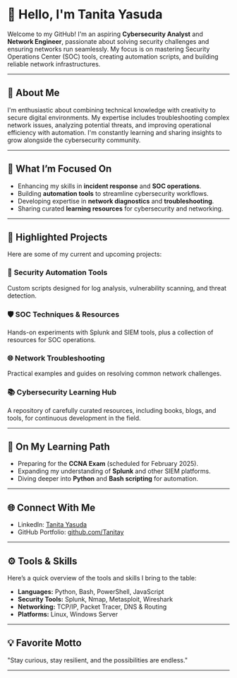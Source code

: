 # 👋 Hello, I'm Tanita Yasuda

Welcome to my GitHub! I'm an aspiring **Cybersecurity Analyst** and **Network Engineer**, passionate about solving security challenges and ensuring networks run seamlessly. My focus is on mastering Security Operations Center (SOC) tools, creating automation scripts, and building reliable network infrastructures.

---

## 🚀 **About Me**  
I'm enthusiastic about combining technical knowledge with creativity to secure digital environments. My expertise includes troubleshooting complex network issues, analyzing potential threats, and improving operational efficiency with automation. I'm constantly learning and sharing insights to grow alongside the cybersecurity community.

---

## 🔧 **What I’m Focused On**  
- Enhancing my skills in **incident response** and **SOC operations**.  
- Building **automation tools** to streamline cybersecurity workflows.  
- Developing expertise in **network diagnostics** and **troubleshooting**.  
- Sharing curated **learning resources** for cybersecurity and networking.  

---

## 📂 **Highlighted Projects**  
Here are some of my current and upcoming projects:

### 🔑 **Security Automation Tools**  
Custom scripts designed for log analysis, vulnerability scanning, and threat detection.

### 🛡️ **SOC Techniques & Resources**  
Hands-on experiments with Splunk and SIEM tools, plus a collection of resources for SOC operations.

### 🌐 **Network Troubleshooting**  
Practical examples and guides on resolving common network challenges.

### 📚 **Cybersecurity Learning Hub**  
A repository of carefully curated resources, including books, blogs, and tools, for continuous development in the field.

---

## 🌱 **On My Learning Path**  
- Preparing for the **CCNA Exam** (scheduled for February 2025).  
- Expanding my understanding of **Splunk** and other SIEM platforms.  
- Diving deeper into **Python** and **Bash scripting** for automation.  

---

## 🌐 **Connect With Me**  
- LinkedIn: [Tanita Yasuda](https://www.linkedin.com/in/tanitayasuda)  
- GitHub Portfolio: [github.com/Tanitay](https://github.com/Tanitay)  

---

## ⚙️ **Tools & Skills**  
Here’s a quick overview of the tools and skills I bring to the table:  
- **Languages:** Python, Bash, PowerShell, JavaScript  
- **Security Tools:** Splunk, Nmap, Metasploit, Wireshark  
- **Networking:** TCP/IP, Packet Tracer, DNS & Routing  
- **Platforms:** Linux, Windows Server  

---

## 💡 **Favorite Motto**  
"Stay curious, stay resilient, and the possibilities are endless."

---
